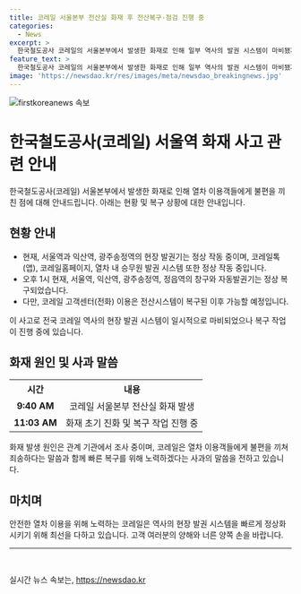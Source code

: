 ```yaml
---
title: 코레일 서울본부 전산실 화재 후 전산복구·점검 진행 중
categories:
  - News
excerpt: >
  한국철도공사 코레일의 서울본부에서 발생한 화재로 인해 일부 역사의 발권 시스템이 마비됐지만, 코레일은 현재 전산 복구 및 점검 작업을 진행 중이며, 오후 1시 현재 일부 역사의 발권 시스템이 정상 복구됐다고 밝혔습니다. 또한, 코레일톡, 코레일 홈페이지, 승무원 발권 시스템은 정상 작동 중이며, 화재 발생 원인은 조사 예정이라고 전했습니다.
feature_text: >
  한국철도공사 코레일의 서울본부에서 발생한 화재로 인해 일부 역사의 발권 시스템이 마비됐지만, 코레일은 현재 전산 복구 및 점검 작업을 진행 중이며, 오후 1시 현재 일부 역사의 발권 시스템이 정상 복구됐다고 밝혔습니다. 또한, 코레일톡, 코레일 홈페이지, 승무원 발권 시스템은 정상 작동 중이며, 화재 발생 원인은 조사 예정이라고 전했습니다.
image: 'https://newsdao.kr/res/images/meta/newsdao_breakingnews.jpg'
---
```


<p><img src="https://newsdao.kr/res/images/meta/newsdao_breakingnews.jpg" alt="firstkoreanews 속보" /></p>

<h1>한국철도공사(코레일) 서울역 화재 사고 관련 안내</h1>

<p data-ke-size="size16">한국철도공사(코레일) 서울본부에서 발생한 화재로 인해 열차 이용객들에게 불편을 끼친 점에 대해 안내드립니다. 아래는 현황 및 복구 상황에 대한 안내입니다.</p>

<h2 data-ke-size="size26">현황 안내</h2>

<ul>
  <li>현재, 서울역과 익산역, 광주송정역의 현장 발권기는 정상 작동 중이며, 코레일톡(앱), 코레일홈페이지, 열차 내 승무원 발권 시스템 또한 정상 작동 중입니다.</li>
  <li>오후 1시 현재, 서울역, 익산역, 광주송정역, 정읍역의 창구와 자동발권기는 정상 복구되었습니다.</li>
  <li>다만, 코레일 고객센터(전화) 이용은 전산시스템이 복구된 이후 가능할 예정입니다.</li>
</ul>

<p data-ke-size="size16">이 사고로 전국 코레일 역사의 현장 발권 시스템이 일시적으로 마비되었으나 복구 작업이 진행 중에 있습니다.</p>

<h2 data-ke-size="size26">화재 원인 및 사과 말씀</h2>

<table>
  <tr>
    <th><b>시간</b></th>
    <th><b>내용</b></th>
  </tr>
  <tr>
    <td style="text-align: center; height: 17px;"><b>9:40 AM</b></td>
    <td style="text-align: center; height: 17px;">코레일 서울본부 전산실 화재 발생</td>
  </tr>
  <tr>
    <td style="text-align: center; height: 17px;"><b>11:03 AM</b></td>
    <td style="text-align: center; height: 17px;">화재 초기 진화 및 복구 작업 진행 중</td>
  </tr>
</table>

<p data-ke-size="size16">화재 발생 원인은 관계 기관에서 조사 중이며, 코레일은 열차 이용객들에게 불편을 끼쳐 죄송하다는 말씀과 함께 빠른 복구를 위해 노력하겠다는 사과의 말씀을 전하고 있습니다.</p>

<h2 data-ke-size="size26">마치며</h2>

<p data-ke-size="size16">안전한 열차 이용을 위해 노력하는 코레일은 역사의 현장 발권 시스템을 빠르게 정상화시키기 위해 최선을 다하고 있습니다. 고객 여러분의 양해와 너른 양쪽 손을 바랍니다.</p>

<hr>

<p data-ke-size="size16">&nbsp;</p>
실시간 뉴스 속보는, <a href="https://newsdao.kr" rel="dofollow">https://newsdao.kr</a>


